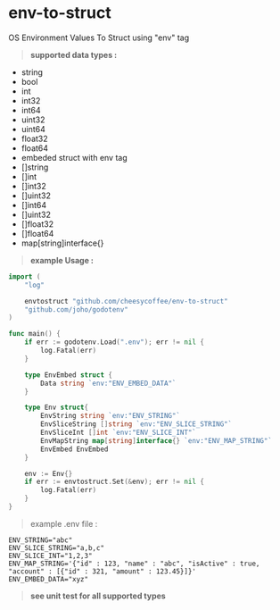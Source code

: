 # env-to-struct
OS Environment Values To Struct using "env" tag

> **supported data types :**
  - string
  - bool
  - int
  - int32
  - int64
  - uint32
  - uint64
  - float32
  - float64
  - embeded struct with env tag
  - []string
  - []int
  - []int32
  - []uint32
  - []int64
  - []uint32
  - []float32
  - []float64
  - map[string]interface{}

> **example Usage :**
```go
import (
	"log"

	envtostruct "github.com/cheesycoffee/env-to-struct"
	"github.com/joho/godotenv"
)

func main() {
	if err := godotenv.Load(".env"); err != nil {
		log.Fatal(err)
	}

    type EnvEmbed struct {
        Data string `env:"ENV_EMBED_DATA"`
    }

	type Env struct{
		EnvString string `env:"ENV_STRING"`
        EnvSliceString []string `env:"ENV_SLICE_STRING"`
        EnvSliceInt []int `env:"ENV_SLICE_INT"`
        EnvMapString map[string]interface{} `env:"ENV_MAP_STRING"`
        EnvEmbed EnvEmbed
	}

	env := Env{}
	if err := envtostruct.Set(&env); err != nil {
		log.Fatal(err)
	}
}
```
> example .env file :
```
ENV_STRING="abc"
ENV_SLICE_STRING="a,b,c"
ENV_SLICE_INT="1,2,3"
ENV_MAP_STRING='{"id" : 123, "name" : "abc", "isActive" : true, "account" : [{"id" : 321, "amount" : 123.45}]}'
ENV_EMBED_DATA="xyz"
```

> **see unit test for all supported types**